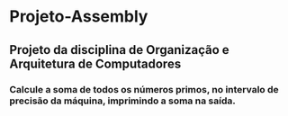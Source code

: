 # Projeto-Assembly
## Projeto da disciplina de Organização e Arquitetura de Computadores

### Calcule a soma de todos os números primos, no intervalo de precisão da máquina, imprimindo a soma na saída. 
